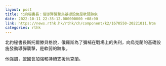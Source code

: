 ```yaml
---
layout: post
title: 北約秘書長：俄導彈襲擊烏基礎設施是軟弱跡象
date: 2022-10-11 22:35:12.000000000 +08:00
link: https://news.rthk.hk/rthk/ch/component/k2/1670550-20221011.htm
categories: rthk
---
```


北約秘書長斯托爾滕貝格說，俄羅斯為了彌補在戰場上的失利，向烏克蘭的基礎設施發動導彈襲擊，是軟弱的跡象。

他強調，盟國會加強和持續支援烏克蘭。
